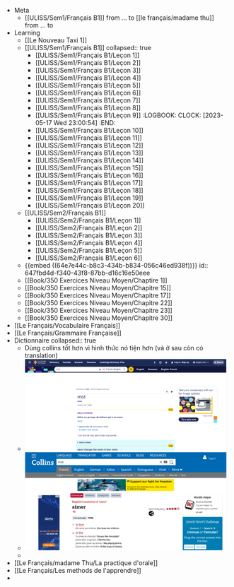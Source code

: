 - Meta
	- [[ULISS/Sem1/Français B1]] from ... to
	  [[le français/madame thu]] from ... to
- Learning
	- [[Le Nouveau Taxi 1]]
	- [[ULISS/Sem1/Français B1]]
	  collapsed:: true
		- [[ULISS/Sem1/Français B1/Leçon 1]]
		- [[ULISS/Sem1/Français B1/Leçon 2]]
		- [[ULISS/Sem1/Français B1/Leçon 3]]
		- [[ULISS/Sem1/Français B1/Leçon 4]]
		- [[ULISS/Sem1/Français B1/Leçon 5]]
		- [[ULISS/Sem1/Français B1/Leçon 6]]
		- [[ULISS/Sem1/Français B1/Leçon 7]]
		- [[ULISS/Sem1/Français B1/Leçon 8]]
		- [[ULISS/Sem1/Français B1/Leçon 9]]
		  :LOGBOOK:
		  CLOCK: [2023-05-17 Wed 23:00:54]
		  :END:
		- [[ULISS/Sem1/Français B1/Leçon 10]]
		- [[ULISS/Sem1/Français B1/Leçon 11]]
		- [[ULISS/Sem1/Français B1/Leçon 12]]
		- [[ULISS/Sem1/Français B1/Leçon 13]]
		- [[ULISS/Sem1/Français B1/Leçon 14]]
		- [[ULISS/Sem1/Français B1/Leçon 15]]
		- [[ULISS/Sem1/Français B1/Leçon 16]]
		- [[ULISS/Sem1/Français B1/Leçon 17]]
		- [[ULISS/Sem1/Français B1/Leçon 18]]
		- [[ULISS/Sem1/Français B1/Leçon 19]]
		- [[ULISS/Sem1/Français B1/Leçon 20]]
	- [[ULISS/Sem2/Français B1]]
		- [[ULISS/Sem2/Français B1/Leçon 1]]
		- [[ULISS/Sem2/Français B1/Leçon 2]]
		- [[ULISS/Sem2/Français B1/Leçon 3]]
		- [[ULISS/Sem2/Français B1/Leçon 4]]
		- [[ULISS/Sem2/Français B1/Leçon 5]]
		- [[ULISS/Sem2/Français B1/Leçon 6]]
	- {{embed ((64e7e44c-b8c3-434b-b834-056c46ed938f))}}
	  id:: 647fbd4d-f340-43f8-87bb-d16c16e50eee
	- [[Book/350 Exercices Niveau Moyen/Chaptire 1]]
	- [[Book/350 Exercices Niveau Moyen/Chapitre 15]]
	- [[Book/350 Exercices Niveau Moyen/Chapitre 17]]
	- [[Book/350 Exercices Niveau Moyen/Chapitre 22]]
	- [[Book/350 Exercices Niveau Moyen/Chapitre 23]]
	- [[Book/350 Exercices Niveau Moyen/Chapitre 30]]
- [[Le Français/Vocabulaire Français]]
- [[Le Français/Grammaire Française]]
- Dictionnaire
  collapsed:: true
	- Dùng collins tốt hơn vì hình thức nó tiện hơn (và ở sau còn có translation)
	- ![image.png](../assets/image_1668421943592_0.png)
	- ![image.png](../assets/image_1668421968032_0.png)
	-
- [[Le Français/madame Thu/La practique d'orale]]
- [[Le Français/Les methods de l'apprendre]]
-